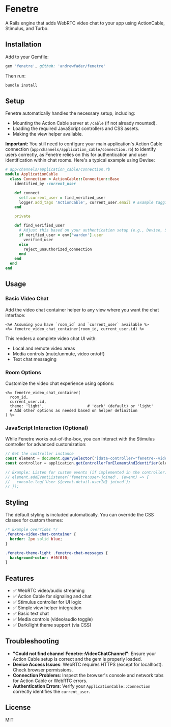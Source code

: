 # Fenetre

A Rails engine that adds WebRTC video chat to your app using ActionCable, Stimulus, and Turbo.

## Installation

Add to your Gemfile:

```ruby
gem 'fenetre', github: 'andrewfader/fenetre'
```

Then run:

```sh
bundle install
```

## Setup

Fenetre automatically handles the necessary setup, including:

- Mounting the Action Cable server at `/cable` (if not already mounted).
- Loading the required JavaScript controllers and CSS assets.
- Making the view helper available.

**Important:** You still need to configure your main application's Action Cable connection (`app/channels/application_cable/connection.rb`) to identify users correctly, as Fenetre relies on this for authentication and user identification within chat rooms. Here's a typical example using Devise:

```ruby
# app/channels/application_cable/connection.rb
module ApplicationCable
  class Connection < ActionCable::Connection::Base
    identified_by :current_user

    def connect
      self.current_user = find_verified_user
      logger.add_tags 'ActionCable', current_user.email # Example tagging
    end

    private

    def find_verified_user
      # Adjust this based on your authentication setup (e.g., Devise, Sorcery, etc.)
      if verified_user = env['warden'].user
        verified_user
      else
        reject_unauthorized_connection
      end
    end
  end
end
```

## Usage

### Basic Video Chat

Add the video chat container helper to any view where you want the chat interface:

```erb
<%# Assuming you have `room_id` and `current_user` available %>
<%= fenetre_video_chat_container(room_id, current_user.id) %>
```

This renders a complete video chat UI with:
- Local and remote video areas
- Media controls (mute/unmute, video on/off)
- Text chat messaging

### Room Options

Customize the video chat experience using options:

```erb
<%= fenetre_video_chat_container(
  room_id, 
  current_user.id,
  theme: 'light',                   # 'dark' (default) or 'light'
  # Add other options as needed based on helper definition
) %>
```

### JavaScript Interaction (Optional)

While Fenetre works out-of-the-box, you can interact with the Stimulus controller for advanced customization:

```javascript
// Get the controller instance
const element = document.querySelector('[data-controller="fenetre--video-chat"]');
const controller = application.getControllerForElementAndIdentifier(element, "fenetre--video-chat");

// Example: Listen for custom events (if implemented in the controller)
// element.addEventListener('fenetre:user-joined', (event) => {
//   console.log(`User ${event.detail.userId} joined`);
// });
```

## Styling

The default styling is included automatically. You can override the CSS classes for custom themes:

```css
/* Example overrides */
.fenetre-video-chat-container {
  border: 2px solid blue;
}

.fenetre-theme-light .fenetre-chat-messages {
  background-color: #f0f0f0;
}
```

## Features

- ✅ WebRTC video/audio streaming
- ✅ Action Cable for signaling and chat
- ✅ Stimulus controller for UI logic
- ✅ Simple view helper integration
- ✅ Basic text chat
- ✅ Media controls (video/audio toggle)
- ✅ Dark/light theme support (via CSS)

## Troubleshooting

- **"Could not find channel Fenetre::VideoChatChannel"**: Ensure your Action Cable setup is correct and the gem is properly loaded.
- **Device Access Issues**: WebRTC requires HTTPS (except for localhost). Check browser permissions.
- **Connection Problems**: Inspect the browser's console and network tabs for Action Cable or WebRTC errors.
- **Authentication Errors**: Verify your `ApplicationCable::Connection` correctly identifies the `current_user`.

## License

MIT
